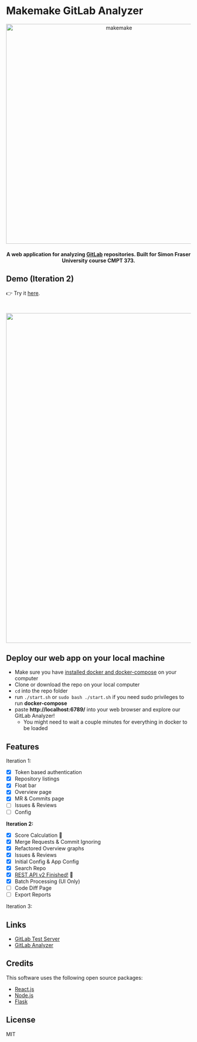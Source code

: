 # Makemake GitLab Analyzer

<div align="center">
  <img src="https://csil-git1.cs.surrey.sfu.ca/373-2021-1-Makemake/gitlabanalyzer/-/raw/master/client/public/logogitlab.png" alt="makemake" width="600">
</div>

<h4 align="center">A web application for analyzing <a href="https://gitlab.com/gitlab-org/gitlab" target="_blank">GitLab</a> repositories. Built for Simon Fraser University course CMPT 373.</h4>

## Demo (Iteration 2)

👉 Try it <a href="http://142.58.22.167:6789/">here</a>.
<br>

<h1 align="center">
  <img src="https://csil-git1.cs.surrey.sfu.ca/373-2021-1-Makemake/gitlabanalyzer/-/raw/master/client/public/iteration2ss.png" width="900">
</h1>


## Deploy our web app on your local machine
- Make sure you have [installed docker and docker-compose](https://docs.docker.com/compose/install/) on your computer
- Clone or download the repo on your local computer
- `cd` into the repo folder
- run `./start.sh` or `sudo bash ./start.sh` if you need sudo privileges to run **docker-compose**
- paste **http://localhost:6789/** into your web browser and explore our GitLab Analyzer!
	- You might need to wait a couple minutes for everything in docker to be loaded

## Features

Iteration 1:
- [x] Token based authentication
- [x] Repository listings
- [x] Float bar
- [x] Overview page
- [x] MR & Commits page
- [ ] Issues & Reviews
- [ ] Config

**Iteration 2:**
- [x] Score Calculation 💯
- [x] Merge Requests & Commit Ignoring
- [x] Refactored Overview graphs
- [x] Issues & Reviews
- [x] Initial Config & App Config
- [x] Search Repo
- [x] <a href="https://csil-git1.cs.surrey.sfu.ca/373-2021-1-Makemake/gitlabanalyzer/-/blob/master/server/API_example_response.md#api-example-response " target="_blank">REST API v2 Finished!</a> 🚀
- [x] Batch Processing (UI Only)
- [ ] Code Diff Page
- [ ] Export Reports

Iteration 3:

## Links
- [GitLab Test Server](https://cmpt373-1211-12.cmpt.sfu.ca/)
- [GitLab Analyzer](http://142.58.22.167:6789/)

## Credits
This software uses the following open source packages:

- [React.js](https://reactjs.org/)
- [Node.js](https://nodejs.org/)
- [Flask](https://flask.palletsprojects.com/en/1.1.x/)

## License

MIT

